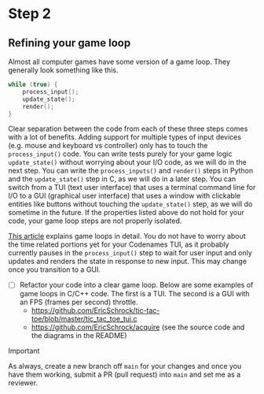 # Step 2

## Refining your game loop

Almost all computer games have some version of a game loop. They generally look something like this.

```c
while (true) {
    process_input();
    update_state();
    render();
}
```

Clear separation between the code from each of these three steps comes with a lot of benefits. Adding support for multiple types of input devices (e.g. mouse and keyboard vs controller) only has to touch the `process_input()` code. You can write tests purely for your game logic `update_state()` without worrying about your I/O code, as we will do in the next step. You can write the `process_inputs()` and `render()` steps in Python and the `update_state()` step in C, as we will do in a later step. You can switch from a TUI (text user interface) that uses a terminal command line for I/O to a GUI (graphical user interface) that uses a window with clickable entities like buttons without touching the `update_state()` step, as we will do sometime in the future. If the properties listed above do not hold for your code, your game loop steps are not properly isolated.

[This article](https://gameprogrammingpatterns.com/game-loop.html) explains game loops in detail. You do not have to worry about the time related portions yet for your Codenames TUI, as it probably currently pauses in the `process_input()` step to wait for user input and only updates and renders the state in response to new input. This may change once you transition to a GUI.

- [ ] Refactor your code into a clear game loop. Below are some examples of game loops in C/C++ code. The first is a TUI. The second is a GUI with an FPS (frames per second) throttle.
  - https://github.com/EricSchrock/tic-tac-toe/blob/master/tic_tac_toe_tui.c
  - https://github.com/EricSchrock/acquire (see the source code and the diagrams in the README)

> [!IMPORTANT]
> As always, create a new branch off `main` for your changes and once you have them working, submit a PR (pull request) into `main` and set me as a reviewer.
